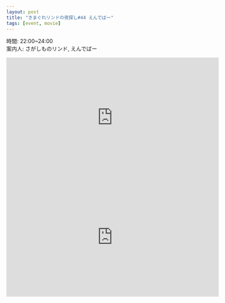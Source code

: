 ```yaml
---
layout: post
title: "きまぐれリンドの夜探し#44 えんでばー"
tags: [event, movie]
---
```


時間: 22:00~24:00  
案内人: さがしものリンド, えんでばー  

<iframe width="560" height="315" src="https://www.youtube.com/embed/d-3JZNGlbus" frameborder="0" allow="accelerometer; autoplay; encrypted-media; gyroscope; picture-in-picture" allowfullscreen></iframe>

<iframe width="560" height="315" src="https://www.youtube.com/embed/xBxDzZsUzcw" frameborder="0" allow="accelerometer; autoplay; encrypted-media; gyroscope; picture-in-picture" allowfullscreen></iframe>

